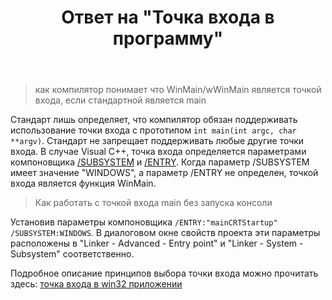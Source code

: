 ﻿---
title: "Ответ на \"Точка входа в программу\""
se.owner.user_id: 240512
se.owner.display_name: "MSDN.WhiteKnight"
se.owner.link: "https://ru.stackoverflow.com/users/240512/msdn-whiteknight"
se.answer_id: 930830
se.question_id: 885517
se.post_type: answer
se.is_accepted: True
---
<blockquote>
  <p>как компилятор понимает что WinMain/wWinMain является точкой входа, если стандартной является main</p>
</blockquote>

<p>Стандарт лишь определяет, что компилятор обязан поддерживать использование точки входа с прототипом <code>int main(int argc, char **argv)</code>. Стандарт не запрещает поддерживать любые другие точки входа. В случае Visual C++, точка входа определяется параметрами компоновщика <a href="https://docs.microsoft.com/en-us/cpp/build/reference/subsystem-specify-subsystem?view=vs-2017" rel="nofollow noreferrer">/SUBSYSTEM</a> и <a href="https://docs.microsoft.com/en-us/cpp/build/reference/entry-entry-point-symbol?view=vs-2017" rel="nofollow noreferrer">/ENTRY</a>. Когда параметр /SUBSYSTEM имеет значение "WINDOWS", а параметр /ENTRY не определен, точкой входа является функция WinMain.</p>

<blockquote>
  <p>Как работать с точкой входа main без запуска консоли</p>
</blockquote>

<p>Установив параметры компоновщика <code>/ENTRY:"mainCRTStartup" /SUBSYSTEM:WINDOWS</code>. В диалоговом окне свойств проекта эти параметры расположены в "Linker - Advanced - Entry point" и "Linker - System - Subsystem" соответственно. </p>

<p>Подробное описание принципов выбора точки входа можно прочитать здесь:  <a href="https://ru.stackoverflow.com/questions/867472/%D1%82%D0%BE%D1%87%D0%BA%D0%B0-%D0%B2%D1%85%D0%BE%D0%B4%D0%B0-%D0%B2-win32-%D0%BF%D1%80%D0%B8%D0%BB%D0%BE%D0%B6%D0%B5%D0%BD%D0%B8%D0%B8">точка входа в win32 приложении</a></p>
